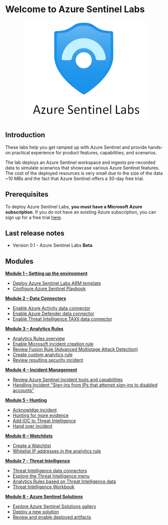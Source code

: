# Welcome to Azure Sentinel Labs

<p align="center">
<img src="./Images/sentinel-labs-logo.png?raw=true">
</p>

## Introduction
These labs help you get ramped up with Azure Sentinel and provide hands-on practical experience for product features, capabilities, and scenarios. 

The lab deploys an Azure Sentinel workspace and ingests pre-recorded data to simulate scenarios that showcase various Azure Sentinel features. The cost of the deployed resources is very small due to the size of the data ~10 MBs and the fact that Azure Sentinel offers a 30-day free trial.

## Prerequisites

To deploy Azure Sentinel Labs, **you must have a Microsoft Azure subscription**. If you do not have an existing Azure subscription, you can sign up for a free trial [here](https://azure.microsoft.com/en-us/free/).

## Last release notes

* Version 0.1 - Azure Sentinel Labs **Beta** 

## Modules

[**Module 1 – Setting up the environment**](./Modules/Module-1-Setting-up-the-environment.md)
- [Deploy Azure Sentinel Labs ARM template](./Modules/Module-1-Setting-up-the-environment.md#exercise-1-deploy-azure-sentinel-labs-arm-template)
- [Configure Azure Sentinel Playbook](./Modules/Module-1-Setting-up-the-environment.md#exercise-2-configure-azure-sentinel-playbook)
 
[**Module 2 – Data Connectors**](./Modules/Module-2-Data-Connectors.md)
- [Enable Azure Activity data connector](./Modules/Module-2-Data-Connectors.md#exercise-1-enable-azure-activity-data-connector)
- [Enable Azure Defender data connector](./Modules/Module-2-Data-Connectors.md#exercise-2-enable-azure-defender-data-connector)
- [Enable Threat Intelligence TAXII data connector](./Modules/Module-2-Data-Connectors.md#exercise-3-enable-threat-intelligence-taxii-data-connector)

[**Module 3 – Analytics Rules**](./Modules/Module-3-Analytics-Rules.md)
- [Analytics Rules overview](./Modules/Module-3-Analytics-Rules.md#exercise-1-analytics-rules-overview)
- [Enable Microsoft incident creation rule](./Modules/Module-3-Analytics-Rules.md#exercise-2-enable-microsoft-incident-creation-rule)
- [Review Fusion Rule (Advanced Multistage Attack Detection)](./Modules/Module-3-Analytics-Rules.md#exercise-3-review-fusion-rule-advanced-multistage-attack-detection)
- [Create custom analytics rule](./Modules/Module-3-Analytics-Rules.md#exercise-4-create-azure-sentinel-custom-analytics-rule)
- [Review resulting security incident](./Modules/Module-3-Analytics-Rules.md#exercise-5-review-resulting-security-incident)

[**Module 4 – Incident Management**](./Modules/Module-4-Incident-Management.md)
- [Review Azure Sentinel incident tools and capabilities](./Modules/Module-4-Incident-Management.md#exercise-1-review-azure-sentinel-incident-tools-and-capabilities)
- [Handling Incident "Sign-ins from IPs that attempt sign-ins to disabled accounts"](./Modules/Module-4-Incident-Management.md#exercise-2-handling-incident-sign-ins-from-ips-that-attempt-sign-ins-to-disabled-accounts)
 
[**Module 5 – Hunting**](./Modules/Module-5-Hunting.md)
- [Acknowldge incident](./Modules/Module-5-Hunting.md#exercise-1-acknowledge-incident)
- [Hunting for more evidence](./Modules/Module-5-Hunting.md#exercise-2-hunting-for-more-evidence)
- [Add IOC to Threat Intelligence](./Modules/Module-5-Hunting.md#exercise-3-add-ioc-to-threat-intelligence)
- [Hand over incident](./Modules/Module-5-Hunting.md#exercise-4-hand-over-incident)
 
[**Module 6 – Watchlists**](./Modules/Module-6-Watchlists.md)
- [Create a Watchlist](./Modules/Module-6-Watchlists.md#exercise-1-create-a-watchlist)
- [Whitelist IP addresses in the analytics rule](./Modules/Module-6-Watchlists.md#exercise-2-whitelist-ip-addresses-in-the-analytics-rule)

[**Module 7 - Threat Intelligence**](./Modules/Module-7-Threat-Intelligence.md)
- [Threat Intelligence data connectors](./Modules/Module-7-Threat-Intelligence.md#exercise-1-threat-intelligence-data-connectors)
- [Explore the Threat Intelligence menu](./Modules/Module-7-Threat-Intelligence.md#exercise-2-explore-the-threat-intelligence-menu)
- [Analytics Rules based on Threat Intelligence data](./Modules/Module-7-Threat-Intelligence.md#exercise-3-analytics-rules-based-on-threat-intelligence-data)
- [Threat Intelligence Workbook](./Modules/Module-7-Threat-Intelligence.md#exercise-5-ti-workbook)

[**Module 8 - Azure Sentinel Solutions**](./Modules/Module-8-Azure-Sentinel-Solutions.md)
- [Explore Azure Sentinel Solutions gallery](./Modules/Module-8-Azure-Sentinel-Solutions.md)
- [Deploy a new solution](./Modules/Module-8-Azure-Sentinel-Solutions.md)
- [Review and enable deployed artifacts](./Modules/Module-8-Azure-Sentinel-Solutions.md)